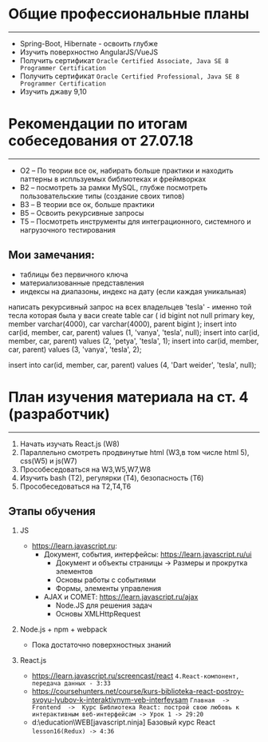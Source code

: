 # Общие профессиональные планы
------------------------------------------------------------------------------------------------------------------------
+ Spring-Boot, Hibernate - освоить глубже
+ Изучить поверхностно AngularJS/VueJS
+ Получить сертификат ```Oracle Certified Associate, Java SE 8 Programmer Certification```
+ Получить сертификат ```Oracle Certified Professional, Java SE 8 Programmer Certification```
+ Изучить джаву 9,10




# Рекомендации по итогам собеседования от 27.07.18
------------------------------------------------------------------------------------------------------------------------

+ O2 – По теории все ок, набирать больше практики и находить паттерны в испльзуемых библиотеках и фреймворках
+ B2 – посмотреть за рамки MySQL, глубже посмотреть пользовательские типы (создание своих типов)
+ B3 – В теории все ок, больше практики 
+ B5 – Освоить рекурсивные запросы
+ T5 – Посмотреть инструменты для интеграционного, системного и нагрузочного тестирования

## Мои замечания:
+ таблицы без первичного ключа
+ материализованные представления
+ индексы на диапазоны, индекс на дату (если каждая уникальная)

написать рекурсивный запрос на всех владельцев 'tesla' - именно той тесла которая была у васи
create table car
(
	id bigint not null		primary key,
  	member varchar(4000),
	car varchar(4000),
    parent bigint
);
insert into car(id, member, car, parent) values (1, 'vanya', 'tesla', null);
insert into car(id, member, car, parent) values (2, 'petya', 'tesla', 1);
insert into car(id, member, car, parent) values (3, 'vanya', 'tesla', 2);

insert into car(id, member, car, parent) values (4, 'Dart weider', 'tesla', null);




# План изучения материала на ст. 4 (разработчик)
------------------------------------------------------------------------------------------------------------------------

1. Начать изучать React.js (W8)
1. Параллельно смотреть продвинутые html (W3,в том числе html 5), css(W5) и js(W7)
1. Прособеседоваться на W3,W5,W7,W8
1. Изучить bash (T2), регулярки (T4), безопасность (T6)
1. Прособеседоваться на T2,T4,T6

## Этапы обучения
1. JS
	+ https://learn.javascript.ru:
		+ Документ, события, интерфейсы: https://learn.javascript.ru/ui
			+ Документ и объекты страницы -> Размеры и прокрутка элементов
			+ Основы работы с событиями
			+ Формы, элементы управления
		+ AJAX и COMET: https://learn.javascript.ru/ajax
			+ Node.JS для решения задач
			+ Основы XMLHttpRequest

1. Node.js + npm + webpack
    + Пока достаточно поверхностных знаний

1. React.js
    + https://learn.javascript.ru/screencast/react
    ```4.React-компонент, передача данных - 3:33```
	+ https://coursehunters.net/course/kurs-biblioteka-react-postroy-svoyu-lyubov-k-interaktivnym-veb-interfeysam
	```Главная  ->  Frontend  ->  Курс Библиотека React: построй свою любовь к интерактивным веб-интерфейсам -> Урок 1 -> 29:20```
	+ d:\education\WEB\[javascript.ninja] Базовый курс React
	```lesson16(Redux) -> 4:36 ```
